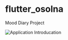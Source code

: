 # flutter_osolna
Mood Diary Project

![Application Introducation](https://user-images.githubusercontent.com/88642524/161382000-c515774f-20ae-4cc2-8264-53b5a1cf94d8.png)
